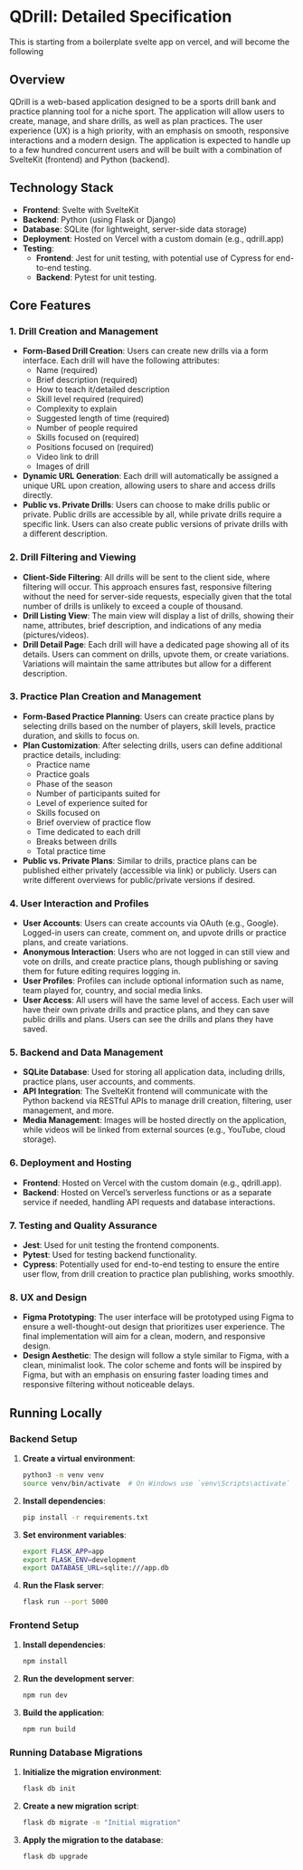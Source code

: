 # QDrill: Detailed Specification
This is starting from a boilerplate svelte app on vercel, and will become the following

## Overview
QDrill is a web-based application designed to be a sports drill bank and practice planning tool for a niche sport. The application will allow users to create, manage, and share drills, as well as plan practices. The user experience (UX) is a high priority, with an emphasis on smooth, responsive interactions and a modern design. The application is expected to handle up to a few hundred concurrent users and will be built with a combination of SvelteKit (frontend) and Python (backend).

## Technology Stack
- **Frontend**: Svelte with SvelteKit
- **Backend**: Python (using Flask or Django)
- **Database**: SQLite (for lightweight, server-side data storage)
- **Deployment**: Hosted on Vercel with a custom domain (e.g., qdrill.app)
- **Testing**: 
  - **Frontend**: Jest for unit testing, with potential use of Cypress for end-to-end testing.
  - **Backend**: Pytest for unit testing.

## Core Features

### 1. Drill Creation and Management
- **Form-Based Drill Creation**: Users can create new drills via a form interface. Each drill will have the following attributes:
  - Name (required)
  - Brief description (required)
  - How to teach it/detailed description
  - Skill level required (required)
  - Complexity to explain
  - Suggested length of time (required)
  - Number of people required
  - Skills focused on (required)
  - Positions focused on (required)
  - Video link to drill
  - Images of drill
- **Dynamic URL Generation**: Each drill will automatically be assigned a unique URL upon creation, allowing users to share and access drills directly.
- **Public vs. Private Drills**: Users can choose to make drills public or private. Public drills are accessible by all, while private drills require a specific link. Users can also create public versions of private drills with a different description.

### 2. Drill Filtering and Viewing
- **Client-Side Filtering**: All drills will be sent to the client side, where filtering will occur. This approach ensures fast, responsive filtering without the need for server-side requests, especially given that the total number of drills is unlikely to exceed a couple of thousand.
- **Drill Listing View**: The main view will display a list of drills, showing their name, attributes, brief description, and indications of any media (pictures/videos).
- **Drill Detail Page**: Each drill will have a dedicated page showing all of its details. Users can comment on drills, upvote them, or create variations. Variations will maintain the same attributes but allow for a different description.

### 3. Practice Plan Creation and Management
- **Form-Based Practice Planning**: Users can create practice plans by selecting drills based on the number of players, skill levels, practice duration, and skills to focus on.
- **Plan Customization**: After selecting drills, users can define additional practice details, including:
  - Practice name
  - Practice goals
  - Phase of the season
  - Number of participants suited for
  - Level of experience suited for
  - Skills focused on
  - Brief overview of practice flow
  - Time dedicated to each drill
  - Breaks between drills
  - Total practice time
- **Public vs. Private Plans**: Similar to drills, practice plans can be published either privately (accessible via link) or publicly. Users can write different overviews for public/private versions if desired.

### 4. User Interaction and Profiles
- **User Accounts**: Users can create accounts via OAuth (e.g., Google). Logged-in users can create, comment on, and upvote drills or practice plans, and create variations.
- **Anonymous Interaction**: Users who are not logged in can still view and vote on drills, and create practice plans, though publishing or saving them for future editing requires logging in.
- **User Profiles**: Profiles can include optional information such as name, team played for, country, and social media links.
- **User Access**: All users will have the same level of access. Each user will have their own private drills and practice plans, and they can save public drills and plans. Users can see the drills and plans they have saved.

### 5. Backend and Data Management
- **SQLite Database**: Used for storing all application data, including drills, practice plans, user accounts, and comments.
- **API Integration**: The SvelteKit frontend will communicate with the Python backend via RESTful APIs to manage drill creation, filtering, user management, and more.
- **Media Management**: Images will be hosted directly on the application, while videos will be linked from external sources (e.g., YouTube, cloud storage).

### 6. Deployment and Hosting
- **Frontend**: Hosted on Vercel with the custom domain (e.g., qdrill.app).
- **Backend**: Hosted on Vercel’s serverless functions or as a separate service if needed, handling API requests and database interactions.

### 7. Testing and Quality Assurance
- **Jest**: Used for unit testing the frontend components.
- **Pytest**: Used for testing backend functionality.
- **Cypress**: Potentially used for end-to-end testing to ensure the entire user flow, from drill creation to practice plan publishing, works smoothly.

### 8. UX and Design
- **Figma Prototyping**: The user interface will be prototyped using Figma to ensure a well-thought-out design that prioritizes user experience. The final implementation will aim for a clean, modern, and responsive design.
- **Design Aesthetic**: The design will follow a style similar to Figma, with a clean, minimalist look. The color scheme and fonts will be inspired by Figma, but with an emphasis on ensuring faster loading times and responsive filtering without noticeable delays.

## Running Locally

### Backend Setup

1. **Create a virtual environment**:
   ```bash
   python3 -m venv venv
   source venv/bin/activate  # On Windows use `venv\Scripts\activate`
   ```

2. **Install dependencies**:
   ```bash
   pip install -r requirements.txt
   ```

3. **Set environment variables**:
   ```bash
   export FLASK_APP=app
   export FLASK_ENV=development
   export DATABASE_URL=sqlite:///app.db
   ```

4. **Run the Flask server**:
   ```bash
   flask run --port 5000
   ```

### Frontend Setup

1. **Install dependencies**:
   ```bash
   npm install
   ```

2. **Run the development server**:
   ```bash
   npm run dev
   ```

3. **Build the application**:
   ```bash
   npm run build
   ```

### Running Database Migrations

1. **Initialize the migration environment**:
   ```bash
   flask db init
   ```

2. **Create a new migration script**:
   ```bash
   flask db migrate -m "Initial migration"
   ```

3. **Apply the migration to the database**:
   ```bash
   flask db upgrade
   ```
